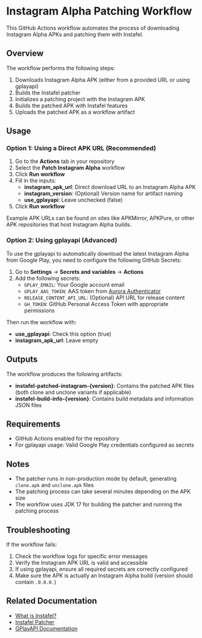 # Instagram Alpha Patching Workflow

This GitHub Actions workflow automates the process of downloading Instagram Alpha APKs and patching them with Instafel.

## Overview

The workflow performs the following steps:
1. Downloads Instagram Alpha APK (either from a provided URL or using gplayapi)
2. Builds the Instafel patcher
3. Initializes a patching project with the Instagram APK
4. Builds the patched APK with Instafel features
5. Uploads the patched APK as a workflow artifact

## Usage

### Option 1: Using a Direct APK URL (Recommended)

1. Go to the **Actions** tab in your repository
2. Select the **Patch Instagram Alpha** workflow
3. Click **Run workflow**
4. Fill in the inputs:
   - **instagram_apk_url**: Direct download URL to an Instagram Alpha APK
   - **instagram_version**: (Optional) Version name for artifact naming
   - **use_gplayapi**: Leave unchecked (false)
5. Click **Run workflow**

Example APK URLs can be found on sites like APKMirror, APKPure, or other APK repositories that host Instagram Alpha builds.

### Option 2: Using gplayapi (Advanced)

To use the gplayapi to automatically download the latest Instagram Alpha from Google Play, you need to configure the following GitHub Secrets:

1. Go to **Settings** → **Secrets and variables** → **Actions**
2. Add the following secrets:
   - `GPLAY_EMAIL`: Your Google account email
   - `GPLAY_AAS_TOKEN`: AAS token from [Aurora Authenticator](https://github.com/whyorean/Authenticator/releases/latest)
   - `RELEASE_CONTENT_API_URL`: (Optional) API URL for release content
   - `GH_TOKEN`: GitHub Personal Access Token with appropriate permissions

Then run the workflow with:
- **use_gplayapi**: Check this option (true)
- **instagram_apk_url**: Leave empty

## Outputs

The workflow produces the following artifacts:

- **instafel-patched-instagram-{version}**: Contains the patched APK files (both clone and unclone variants if applicable)
- **instafel-build-info-{version}**: Contains build metadata and information JSON files

## Requirements

- GitHub Actions enabled for the repository
- For gplayapi usage: Valid Google Play credentials configured as secrets

## Notes

- The patcher runs in non-production mode by default, generating `clone.apk` and `unclone.apk` files
- The patching process can take several minutes depending on the APK size
- The workflow uses JDK 17 for building the patcher and running the patching process

## Troubleshooting

If the workflow fails:

1. Check the workflow logs for specific error messages
2. Verify the Instagram APK URL is valid and accessible
3. If using gplayapi, ensure all required secrets are correctly configured
4. Make sure the APK is actually an Instagram Alpha build (version should contain `.0.0.0.`)

## Related Documentation

- [What is Instafel?](https://instafel.app/wiki/what-is-instafel)
- [Instafel Patcher](https://instafel.app/wiki/instafel-patcher)
- [GPlayAPI Documentation](../gplayapi/README.md)

